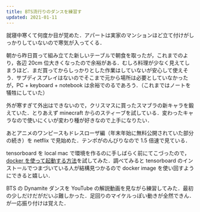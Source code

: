 ```yaml
---
title: BTS流行りのダンスを練習す
updated: 2021-01-11
---
```


就寝中寒くて何度か目が覚めた．アパートは実家のマンションほど立て付けがしっかりしていないので寒気が入ってくる．

朝から昨日買って組み立てた新しいテーブルで朝食を取ったが，これまでのより，各辺 20cm 位大きくなったので余裕がある．むしろ料理が少なく見えてしまうほど．まだ買ってからしっかりとした作業はしていないが安心して使えそう．サブディスプレイはないのでそこまで元から場所は必要としていなかったが，PC + keyboard + notebook は余裕でのるであろう．（これまではノートを犠牲にしていた）

外が寒すぎて外出はできないので，クリスマスに買ったスマブラの新キャラを鍛えていた．とりあえず minecraft からのスティーブを試している．変わったキャラなので使いにくいが変わり種が好きなので上手になりたい．

あとアニメのワンピースもドレスローザ編（年末年始に無料公開されていた部分の続き）を netflix で見始めた．テンポがのんびりなので 1.5 倍速で見ている．

tensorboard を local mac で環境を作るのに手しばらく前にてこづったので，[docker を使って起動する方法](https://qiita.com/hoto17296/items/c0d214ca6e34c2d72a52)を試してみた．調べてみると tensorboard のインストールでつまづいている人が結構見つかるので docker image を使い回すようにできると嬉しい．

BTS の Dynamite ダンスを YouTube の解説動画を見ながら練習してみた．最初の少しだけだがだいぶ難しかった．足回りのマイケルっぽい動きが全然できん．が一応振り付けは覚えた．

